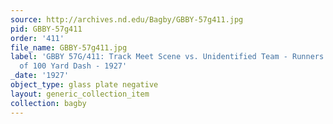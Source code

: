 ```yaml
---
source: http://archives.nd.edu/Bagby/GBBY-57g411.jpg
pid: GBBY-57g411
order: '411'
file_name: GBBY-57g411.jpg
label: 'GBBY 57G/411: Track Meet Scene vs. Unidentified Team - Runners at Finish Line
  of 100 Yard Dash - 1927'
_date: '1927'
object_type: glass plate negative
layout: generic_collection_item
collection: bagby
---
```

